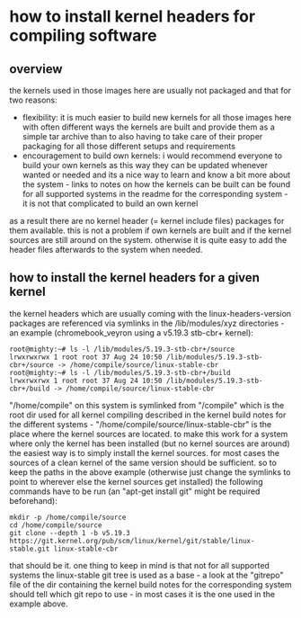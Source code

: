 # how to install kernel headers for compiling software

## overview

the kernels used in those images here are usually not packaged and that for
two reasons:
- flexibility: it is much easier to build new kernels for all those images
  here with often different ways the kernels are built and provide them as a
simple tar archive than to also having to take care of their proper packaging
for all those different setups and requirements
- encouragement to build own kernels: i would recommend everyone to build your
  own kernels as this way they can be updated whenever wanted or needed and
its a nice way to learn and know a bit more about the system - links to notes
on how the kernels can be built can be found for all supported systems in the
readme for the corresponding system - it is not that complicated to build an
own kernel

as a result there are no kernel header (= kernel include files) packages for
them available. this is not a problem if own kernels are built and if the
kernel sources are still around on the system. otherwise it is quite easy to
add the header files afterwards to the system when needed.

## how to install the kernel headers for a given kernel

the kernel headers which are usually coming with the linux-headers-version
packages are referenced via symlinks in the /lib/modules/xyz directories - an
example (chromebook_veyron using a v5.19.3 stb-cbr+ kernel):
```
root@mighty:~# ls -l /lib/modules/5.19.3-stb-cbr+/source
lrwxrwxrwx 1 root root 37 Aug 24 10:50 /lib/modules/5.19.3-stb-cbr+/source -> /home/compile/source/linux-stable-cbr
root@mighty:~# ls -l /lib/modules/5.19.3-stb-cbr+/build
lrwxrwxrwx 1 root root 37 Aug 24 10:50 /lib/modules/5.19.3-stb-cbr+/build -> /home/compile/source/linux-stable-cbr
```
"/home/compile" on this system is symlinked from "/compile" which is the root
dir used for all kernel compiling described in the kernel build notes for the
different systems - "/home/compile/source/linux-stable-cbr" is the place where
the kernel sources are located. to make this work for a system where only the
kernel has been installed (but no kernel sources are around) the easiest way
is to simply install the kernel sources. for most cases the sources of a clean
kernel of the same version should be sufficient. so to keep the paths in the
above example (otherwise just change the symlinks to point to wherever else
the kernel sources get installed) the following commands have to be run (an
"apt-get install git" might be required beforehand):
```
mkdir -p /home/compile/source
cd /home/compile/source
git clone --depth 1 -b v5.19.3 https://git.kernel.org/pub/scm/linux/kernel/git/stable/linux-stable.git linux-stable-cbr
```
that should be it. one thing to keep in mind is that not for all supported
systems the linux-stable git tree is used as a base - a look at the "gitrepo"
file of the dir containing the kernel build notes for the corresponding system
should tell which git repo to use - in most cases it is the one used in the
example above.
